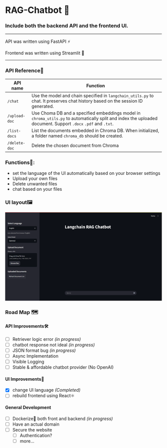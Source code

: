 # RAG-Chatbot 🤖

### Include both the backend API and the frontend UI.

---

API was written using FastAPI ⚡

Frontend was written using Streamlit 👑

---

### API Reference💾

| API name      | Function                                                                                                                                                      |
|---------------|---------------------------------------------------------------------------------------------------------------------------------------------------------------|
| `/chat`       | Use the model and chain specified in `langchain_utils.py` to chat. It preserves chat history based on the session ID generated.                               |
| `/upload-doc` | Use Choma DB and a specified embeddings model in `chroma_utils.py` to automatically split and index the uploaded document. Support `.docx` `.pdf` and `.txt`. |
| `/list-docs`  | List the documents embedded in Chroma DB. When initialized, a folder named `chroma_db` should be created.                                                     |
| `/delete-doc` | Delete the chosen document from Chroma |                                                                                                                       | 

### Functions🧩:
* set the language of the UI automatically based on your browser settings
* Upload your own files
* Delete unwanted files
* chat based on your files

### UI layout🖼️

![UI Layout](Screenshot-of-UI.png)

### Road Map 🗺️

#### API Improvements🛠️
- [ ] Retriever logic error *(in progress)*
- [ ] chatbot response not ideal *(in progress)*
- [ ] JSON format bug *(in progress)*
- [ ] Async Implementation
- [ ] Visible Logging
- [ ] Stable & affordable chatbot provider (No OpenAI)

#### UI Improvements🎨
- [x] change UI language *(Completed)*
- [ ] rebuild frontend using React⚛️

#### General Development
- [ ] Dockerize🐋 both front and backend *(in progress)*
- [ ] Have an actual domain
- [ ] Secure the website
    - [ ] Authentication?
    - [ ] more...

